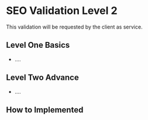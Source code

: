 <h1>SEO Validation Level 2</h1>

<p>This validation will be requested by the client as service.</p>

<h2>Level One Basics</h2>
<ul>
  <li>....</li>
</ul>

<h2>Level Two Advance</h2>
<ul>
  <li>....</li>
</ul>

<h2>How to Implemented</h2>